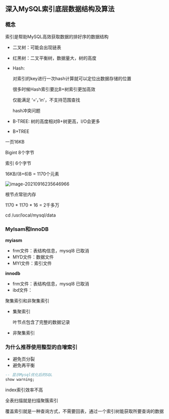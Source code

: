 ## 深入MySQL索引底层数据结构及算法

### 概念

索引是帮助MySQL高效获取数据的排好序的数据结构

- 二叉树：可能会出现链表

- 红黑树：二叉平衡树，数据量大，树的高度

- Hash: 

  对索引的key进行一次hash计算就可以定位出数据存储的位置

  很多时候Hash索引要比B+树索引更加高效

  仅能满足 ‘=‘，’in'，不支持范围查找

  hash冲突问题

- B-TREE: 树的高度相对B+树更高，I/O会更多

- B+TREE



一页16KB

Bigint  8个字节

索引     6个字节

16KB/(8+6)B = 1170个元素



![image-20210916235646966](https://gitee.com/kongxiangjin/images/raw/master/img/image-20210916235646966.png)

根节点常驻内存

1170 * 1170 * 16 = 2千多万



cd /usr/local/mysql/data



### MyIsam和InnoDB

**myiasm**

- frm文件：表结构信息，mysql8 已取消
- MYD文件：数据文件
- MYI文件：索引文件

**innodb**

- frm文件：表结构信息，mysql8 已取消
- ibd文件：



聚集索引和非聚集索引

- 集聚索引

  叶节点包含了完整的数据记录

- 非聚集索引



### 为什么推荐使用整型的自增索引

- 避免页分裂
- 避免再平衡







```sql
-- 显示Mysql优化后的SQL
show warning;

```

 

index索引效率不高

全表扫描就是扫描聚簇索引

覆盖索引就是一种查询方式，不需要回表，通过一个索引树能获取所要查询的数据